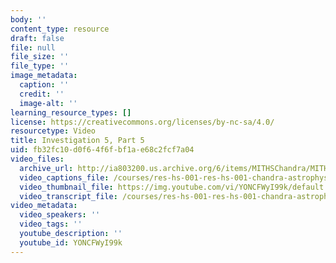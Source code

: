 ```yaml
---
body: ''
content_type: resource
draft: false
file: null
file_size: ''
file_type: ''
image_metadata:
  caption: ''
  credit: ''
  image-alt: ''
learning_resource_types: []
license: https://creativecommons.org/licenses/by-nc-sa/4.0/
resourcetype: Video
title: Investigation 5, Part 5
uid: fb32fc10-d0f6-4f6f-bf1a-e68c2fcf7a04
video_files:
  archive_url: http://ia803200.us.archive.org/6/items/MITHSChandra/MITHS_chandra_5_05_300k.mp4
  video_captions_file: /courses/res-hs-001-res-hs-001-chandra-astrophysics-institute/YONCFWyI99k_captions.webvtt
  video_thumbnail_file: https://img.youtube.com/vi/YONCFWyI99k/default.jpg
  video_transcript_file: /courses/res-hs-001-res-hs-001-chandra-astrophysics-institute/YONCFWyI99k_transcript.pdf
video_metadata:
  video_speakers: ''
  video_tags: ''
  youtube_description: ''
  youtube_id: YONCFWyI99k
---
```

